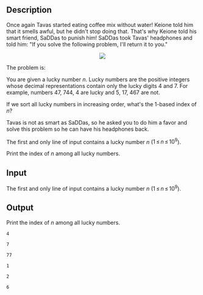 ## Description

<div><p><span class="tex-font-style-underline">Once again Tavas started eating coffee mix without water! Keione told him that it smells awful, but he didn't stop doing that. That's why Keione told his smart friend, SaDDas to punish him! SaDDas took Tavas' headphones and told him: "If you solve the following problem, I'll return it to you."</span></p><center> <img class="tex-graphics" src="file://tfsQfemP.png" style="max-width: 100.0%;max-height: 100.0%;"> </center><p>The problem is: </p><p>You are given a <span class="tex-font-style-it">lucky number</span> <span class="tex-span"><i>n</i></span>. <span class="tex-font-style-it">Lucky numbers</span> are the positive integers whose decimal representations contain only the lucky digits 4 and 7. For example, numbers <span class="tex-font-style-bf">47</span>, <span class="tex-font-style-bf">744</span>, <span class="tex-font-style-bf">4</span> are lucky and <span class="tex-font-style-bf">5</span>, <span class="tex-font-style-bf">17</span>, <span class="tex-font-style-bf">467</span> are not.</p><p>If we sort all lucky numbers in increasing order, what's the 1-based index of <span class="tex-span"><i>n</i></span>? </p><p>Tavas is not as smart as SaDDas, so he asked you to do him a favor and solve this problem so he can have his headphones back.</p></div><div class="input-specification"><p>The first and only line of input contains a lucky number <span class="tex-span"><i>n</i></span> (<span class="tex-span">1 ≤ <i>n</i> ≤ 10<sup class="upper-index">9</sup></span>).</p></div><div class="output-specification"><p>Print the index of <span class="tex-span"><i>n</i></span> among all lucky numbers.</p></div>

## Input

<p>The first and only line of input contains a lucky number <span class="tex-span"><i>n</i></span> (<span class="tex-span">1 ≤ <i>n</i> ≤ 10<sup class="upper-index">9</sup></span>).</p>

## Output

<p>Print the index of <span class="tex-span"><i>n</i></span> among all lucky numbers.</p>





```input1
4

```




```input2
7

```




```input3
77

```




```output1
1

```




```output2
2

```




```output3
6

```


